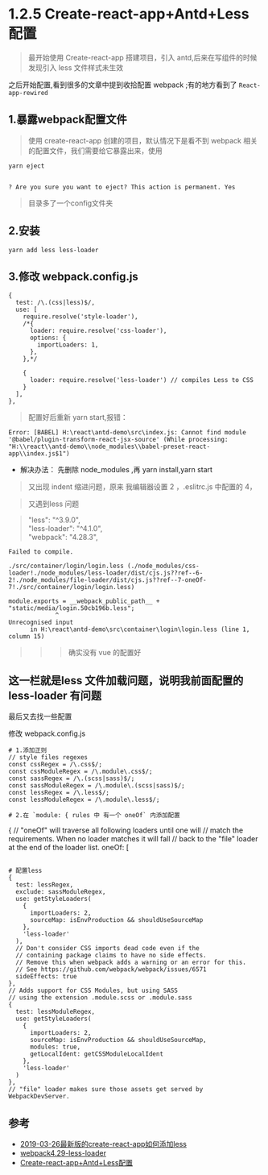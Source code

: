 # 1.2.5 Create-react-app+Antd+Less配置

>最开始使用 Create-react-app 搭建项目，引入 antd,后来在写组件的时候发现引入 less 文件样式未生效


之后开始配置,看到很多的文章中提到收拾配置 webpack ;有的地方看到了 `React-app-rewired`




## 1.暴露webpack配置文件
>使用 create-react-app 创建的项目，默认情况下是看不到 webpack 相关的配置文件，我们需要给它暴露出来，使用

```
yarn eject


? Are you sure you want to eject? This action is permanent. Yes
```

>目录多了一个config文件夹

## 2.安装

```
yarn add less less-loader
```

## 3.修改 webpack.config.js 

```
{
  test: /\.(css|less)$/,
  use: [
    require.resolve('style-loader'),
    /*{
      loader: require.resolve('css-loader'),
      options: {
        importLoaders: 1,
      },
    },*/
    
    {
      loader: require.resolve('less-loader') // compiles Less to CSS
    }
  ],
},
```

>配置好后重新 yarn start,报错：
```
Error: [BABEL] H:\react\antd-demo\src\index.js: Cannot find module '@babel/plugin-transform-react-jsx-source' (While processing: "H:\\react\\antd-demo\\node_modules\\babel-preset-react-app\\index.js$1")
```
- 解决办法： 先删除 node_modules ,再 yarn install,yarn start

> 又出现 indent 缩进问题，原来 我编辑器设置 2 ，.eslitrc.js 中配置的 4，



>又遇到less 问题

>"less": "^3.9.0",  
"less-loader": "^4.1.0",  
"webpack": "4.28.3",

```
Failed to compile.

./src/container/login/login.less (./node_modules/css-loader!./node_modules/less-loader/dist/cjs.js??ref--6-2!./node_modules/file-loader/dist/cjs.js??ref--7-oneOf-7!./src/container/login/login.less)

module.exports = __webpack_public_path__ + "static/media/login.50cb196b.less";
             ^
Unrecognised input
      in H:\react\antd-demo\src\container\login\login.less (line 1, column 15)

```
>>>确实没有 vue 的配置好

## 这一栏就是less 文件加载问题，说明我前面配置的 less-loader 有问题

最后又去找一些配置

修改 webpack.config.js

```
# 1.添加正则
// style files regexes
const cssRegex = /\.css$/;
const cssModuleRegex = /\.module\.css$/;
const sassRegex = /\.(scss|sass)$/;
const sassModuleRegex = /\.module\.(scss|sass)$/;
const lessRegex = /\.less$/;
const lessModuleRegex = /\.module\.less$/;

# 2.在 `module: { rules 中 有一个 oneOf` 内添加配置
```
{
  // "oneOf" will traverse all following loaders until one will
  // match the requirements. When no loader matches it will fall
  // back to the "file" loader at the end of the loader list.
  oneOf: [
```

# 配置less
{
  test: lessRegex,
  exclude: sassModuleRegex,
  use: getStyleLoaders(
    {
      importLoaders: 2,
      sourceMap: isEnvProduction && shouldUseSourceMap
    },
    'less-loader'
  ),
  // Don't consider CSS imports dead code even if the
  // containing package claims to have no side effects.
  // Remove this when webpack adds a warning or an error for this.
  // See https://github.com/webpack/webpack/issues/6571
  sideEffects: true
},
// Adds support for CSS Modules, but using SASS
// using the extension .module.scss or .module.sass
{
  test: lessModuleRegex,
  use: getStyleLoaders(
    {
      importLoaders: 2,
      sourceMap: isEnvProduction && shouldUseSourceMap,
      modules: true,
      getLocalIdent: getCSSModuleLocalIdent
    },
    'less-loader'
  )
},
// "file" loader makes sure those assets get served by WebpackDevServer.
```

## 参考
- [2019-03-26最新版的create-react-app如何添加less](https://blog.csdn.net/jackie_bobo/article/details/88352568)
- [webpack4.29-less-loader](https://webpack.docschina.org/loaders/less-loader/)
- [Create-react-app+Antd+Less配置](https://blog.csdn.net/qq_40963664/article/details/80590729)